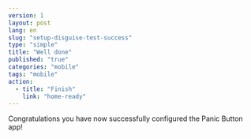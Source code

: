 ```yaml
---
version: 1
layout: post
lang: en
slug: "setup-disguise-test-success"
type: "simple"
title: "Well done"
published: "true"
categories: "mobile"
tags: "mobile"
action: 
  - title: "Finish"
    link: "home-ready"
---
```


Congratulations you have now successfully configured the Panic Button app!

